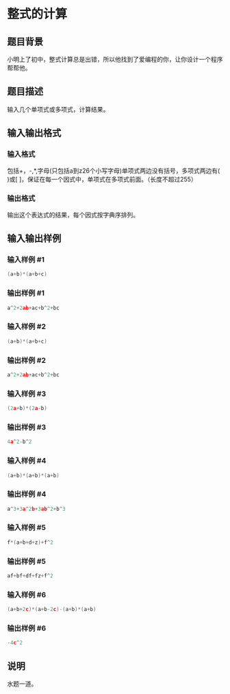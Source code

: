 # 整式的计算

## 题目背景

小明上了初中，整式计算总是出错，所以他找到了爱编程的你，让你设计一个程序帮帮他。

## 题目描述

输入几个单项式或多项式，计算结果。

## 输入输出格式

### 输入格式

包括+，-,\*,字母(只包括a到z26个小写字母)单项式两边没有括号，多项式两边有( )或[ ]，保证在每一个因式中，单项式在多项式前面。（长度不超过255）

### 输出格式

输出这个表达式的结果，每个因式按字典序排列。

## 输入输出样例

### 输入样例 #1

```cpp
(a+b)*(a+b+c)
```


### 输出样例 #1

```cpp
a^2+2ab+ac+b^2+bc
```


### 输入样例 #2

```cpp
(a+b)*(a+b+c)
```


### 输出样例 #2

```cpp
a^2+2ab+ac+b^2+bc
```


### 输入样例 #3

```cpp
(2a+b)*(2a-b)
```


### 输出样例 #3

```cpp
4a^2-b^2
```


### 输入样例 #4

```cpp
(a+b)*(a+b)*(a+b)
```


### 输出样例 #4

```cpp
a^3+3a^2b+3ab^2+b^3
```


### 输入样例 #5

```cpp
f*(a+b+d+z)+f^2
```


### 输出样例 #5

```cpp
af+bf+df+fz+f^2
```


### 输入样例 #6

```cpp
(a+b+2c)*(a+b-2c)-(a+b)*(a+b)
```


### 输出样例 #6

```cpp
-4c^2
```


## 说明

水题一道。

